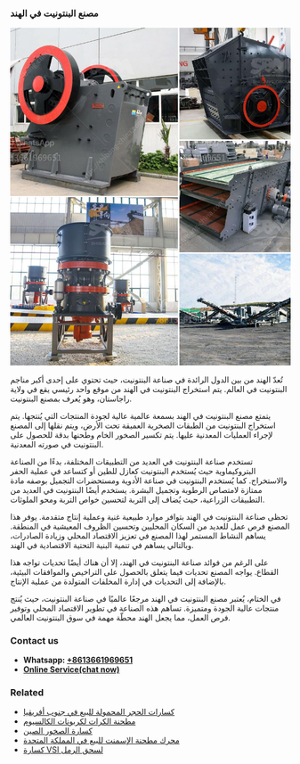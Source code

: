 <h3>مصنع البنتونيت في الهند</h3><img src='1701853508.jpg' alt=''><p>تُعدّ الهند من بين الدول الرائدة في صناعة البنتونيت، حيث تحتوي على إحدى أكبر مناجم البنتونيت في العالم. يتم استخراج البنتونيت في الهند من موقع واحد رئيسي يقع في ولاية راجاستان، وهو يُعرف بمصنع البنتونيت.</p><p>يتمتع مصنع البنتونيت في الهند بسمعة عالمية عالية لجودة المنتجات التي يُنتجها. يتم استخراج البنتونيت من الطبقات الصخرية العميقة تحت الأرض، ويتم نقلها إلى المصنع لإجراء العمليات المعدنية عليها. يتم تكسير الصخور الخام وطحنها بدقة للحصول على البنتونيت في صورته المعدنية.</p><p>تستخدم صناعة البنتونيت في العديد من التطبيقات المختلفة، بدءًا من الصناعة البتروكيماوية حيث يُستخدم البنتونيت كعازل للطين أو كتساعد في عملية الحفر والاستخراج. كما يُستخدم البنتونيت في صناعة الأدوية ومستحضرات التجميل بوصفه مادة ممتازة لامتصاص الرطوبة وتجميل البشرة. يستخدم أيضًا البنتونيت في العديد من التطبيقات الزراعية، حيث يُضاف إلى التربة لتحسين خواص التربة ومحو الملوثات.</p><p>تحظى صناعة البنتونيت في الهند بتوافر موارد طبيعية غنية وعملية إنتاج متقدمة. يوفر هذا المصنع فرص عمل للعديد من السكان المحليين وتحسين الظروف المعيشية في المنطقة. يساهم النشاط المستمر لهذا المصنع في تعزيز الاقتصاد المحلي وزيادة الصادرات، وبالتالي يساهم في تنمية البنية التحتية الاقتصادية في الهند.</p><p>على الرغم من فوائد صناعة البنتونيت في الهند، إلا أن هناك أيضًا تحديات تواجه هذا القطاع. يواجه المصنع تحديات فيما يتعلق بالحصول على التراخيص والموافقات البيئية، بالإضافة إلى التحديات في إدارة المخلفات المتولدة من عملية الإنتاج.</p><p>في الختام، يُعتبر مصنع البنتونيت في الهند مرجعًا عالميًا في صناعة البنتونيت، حيث يُنتج منتجات عالية الجودة ومتميزة. تساهم هذه الصناعة في تطوير الاقتصاد المحلي وتوفير فرص العمل، مما يجعل الهند محطّة مهمة في سوق البنتونيت العالمي.</p><h3>Contact us</h3><ul><li><strong>Whatsapp:&nbsp;<a href="https://wa.me/8613661969651">+8613661969651</a></strong></li><li><a href="https://swt.shibang-china.com/?git&amp;zhl&amp;مصنع البنتونيت في الهند"><strong>Online Service(chat now)</strong></a></li></ul><h3>Related</h3><ul><li><a href='كسارات الحجر المحمولة للبيع في جنوب أفريقيا.md'>كسارات الحجر المحمولة للبيع في جنوب أفريقيا</a></li><li><a href='مطحنة الكرات لكربونات الكالسيوم.md'>مطحنة الكرات لكربونات الكالسيوم</a></li><li><a href='كسارة الصخور الصين.md'>كسارة الصخور الصين</a></li><li><a href='محرك مطحنة الإسمنت للبيع في المملكة المتحدة.md'>محرك مطحنة الإسمنت للبيع في المملكة المتحدة</a></li><li><a href='كسارة VSI لسحق الرمل.md'>كسارة VSI لسحق الرمل</a></li></ul>